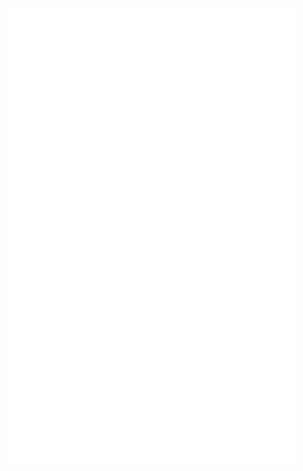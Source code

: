 <div align="center">
	<br>
		<img src="svg/readme.svg" width="800" height="800" alt="">
	<br>
</div>
